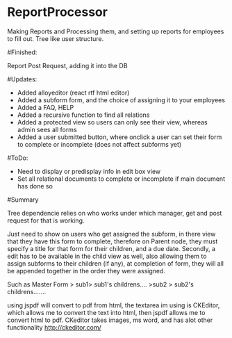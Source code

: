 # ReportProcessor
Making Reports and Processing them, and setting up reports for employees to fill out. Tree like user structure.


#Finished: 

Report Post Request, adding it into the DB

#Updates:
* Added alloyeditor (react rtf html editor)
* Added a subform form, and the choice of assigning it to your employees
* Added a FAQ, HELP
* Added a recursive function to find all relations
* Added a protected view so users can only see their view, whereas admin sees all forms
* Added a user submitted button, where onclick a user can set their form to complete or incomplete (does not affect subforms yet)


#ToDo:
* Need to display or predisplay info in edit box view
* Set all relational documents to complete or incomplete if main document has done so


#Summary

Tree dependencie relies on who works under which manager, get and post request for that is working.

Just need to show on users who get assigned the subform, in there view that they have this form to complete, 
therefore on Parent node, they must specify a title for that form for their children, and a due date. Secondly, 
a edit has to be available in the child view as well, also allowing them to assign subforms to their children (if any),
at completion of form, they will all be appended together in the order they were assigned.

Such as Master Form > sub1> sub1's childrens.... >sub2 > sub2's childrens.......

using jspdf will convert to pdf from html, the textarea im using is CKEditor, which allows me to convert the text into html, then jspdf allows me to convert html to pdf. CKeditor takes images, ms word, and has alot other functionality http://ckeditor.com/

